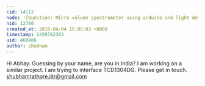 ```yaml
---
cid: 14112
node: ![Question: Micro volume spectrometer using arduino and light detecting resistor.](../notes/Abhay7417/02-17-2016/question-micro-volume-spectrometer-using-arduino-and-light-detecting-resistor)
nid: 12700
created_at: 2016-04-04 15:05:03 +0000
timestamp: 1459782303
uid: 460486
author: shubham
---
```


Hi Abhay. Guessing by your name, are you in India? I am working on a similar project. I am trying to interface TCD1304DG. Please get in touch. shubhamrathore.iitr@gmail.com